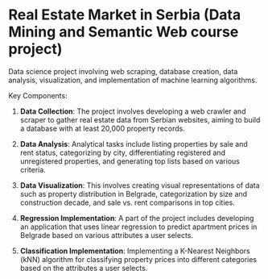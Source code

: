 # Real Estate Market in Serbia (Data Mining and Semantic Web course project)

Data science project involving web scraping, database creation, data analysis, visualization, and implementation of machine learning algorithms.

Key Components:

1. **Data Collection**: The project involves developing a web crawler and scraper to gather real estate data from Serbian websites, aiming to build a database with at least 20,000 property records.

2. **Data Analysis**: Analytical tasks include listing properties by sale and rent status, categorizing by city, differentiating registered and unregistered properties, and generating top lists based on various criteria.

3. **Data Visualization**: This involves creating visual representations of data such as property distribution in Belgrade, categorization by size and construction decade, and sale vs. rent comparisons in top cities.

4. **Regression Implementation**: A part of the project includes developing an application that uses linear regression to predict apartment prices in Belgrade based on various attributes a user selects.

5. **Classification Implementation**: Implementing a K-Nearest Neighbors (kNN) algorithm for classifying property prices into different categories based on the attributes a user selects.
